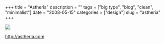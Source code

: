 +++
title = "Astheria"
description = ""
tags = ["big type", "blog", "clean", "minimalist"]
date = "2008-05-15"
categories = ["design"]
slug = "astheria"
+++


 

  <div id="screens-thumbs" class="clearfix">
    <div class="txt-center" id="design-submission"><a href="http://astheria.com/"><img id='bluga-thumbnail-1249' class='bluga-thumbnail large' src='/media/bluga/
wt482c5824ea0d7.jpg'/></a></div>  
  </div>   
<p><a href="http://astheria.com/">http://astheria.com</a></p>




